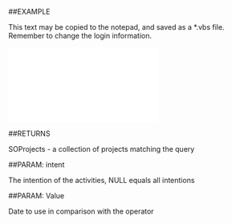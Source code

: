 

##EXAMPLE

This text may be copied to the notepad, and saved as a *.vbs file. Remember to change the login information.

![](../../Examples/vbs/SOFind.ProjectsWithLastCompletedActivity.vbs.txt)




##RETURNS

SOProjects - a collection of projects matching the query





##PARAM: intent

The intention of the activities, NULL equals all intentions





##PARAM: Value

Date to use in comparison with the operator



